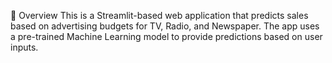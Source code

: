🚀 Overview
This is a Streamlit-based web application that predicts sales based on advertising budgets for TV, Radio, and Newspaper. The app uses a pre-trained Machine Learning model to provide predictions based on user inputs.

